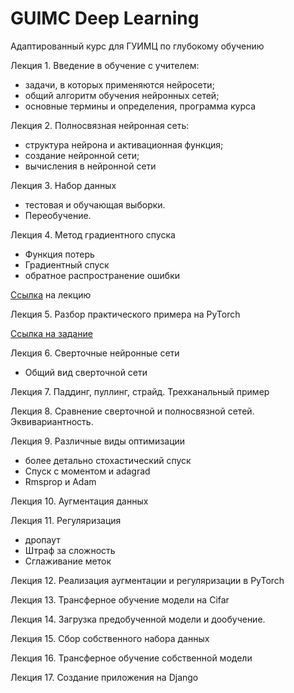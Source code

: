 # GUIMC Deep Learning
Адаптированный курс для ГУИМЦ по глубокому обучению

Лекция 1. Введение в обучение с учителем: 
- задачи, в которых применяются нейросети; 
- общий алгоритм обучения нейронных сетей; 
- основные термины и определения, программа курса

Лекция 2. Полносвязная нейронная сеть: 
- структура нейрона и активационная функция; 
- создание нейронной сети; 
- вычисления в нейронной сети

Лекция 3. Набор данных
- тестовая и обучающая выборки. 
- Переобучение. 

Лекция 4. Метод градиентного спуска
- Функция потерь
- Градиентный спуск
- обратное распространение ошибки

[Ссылка](https://github.com/iu5git/GUIMC-Deep-Learning/blob/main/lections/Supervised_learning.pdf) на лекцию 

Лекция 5. Разбор практического примера на PyTorch

[Ссылка на задание](https://github.com/iu5git/GUIMC-Deep-Learning/blob/main/notebooks/lab1.ipynb)

Лекция 6. Сверточные нейронные сети
- Общий вид сверточной сети 

Лекция 7. Паддинг, пуллинг, страйд. Трехканальный пример

Лекция 8. Сравнение сверточной и полносвязной сетей. Эквивариантность.

Лекция 9. Различные виды оптимизации
- более детально стохастический спуск
- Спуск с моментом и adagrad
- Rmsprop и Adam 

Лекция 10. Аугментация данных

Лекция 11. Регуляризация
- дропаут
- Штраф за сложность
- Сглаживание меток

Лекция 12. Реализация аугментации и регуляризации в PyTorch

Лекция 13. Трансферное обучение модели на Cifar

Лекция 14. Загрузка предобученной модели и дообучение. 

Лекция 15. Сбор собственного набора данных

Лекция 16. Трансферное обучение собственной модели

Лекция 17. Создание приложения на Django
